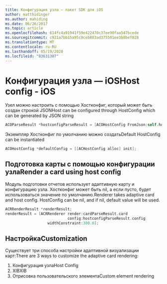 ```yaml
---
title: Конфигурация узла — пакет SDK для iOS
author: matthidinger
ms.author: mahiding
ms.date: 06/26/2017
ms.topic: article
ms.openlocfilehash: 614fc4a91941f59e422470c37ee90faa547bcede
ms.sourcegitcommit: c921a7bb15a95c0ceb803ad375501ee3b8bef028
ms.translationtype: MT
ms.contentlocale: ru-RU
ms.lasthandoff: 05/19/2020
ms.locfileid: "83631307"
---
```

# <a name="host-config---ios"></a><span data-ttu-id="995fd-102">Конфигурация узла — iOS</span><span class="sxs-lookup"><span data-stu-id="995fd-102">Host config - iOS</span></span>

<span data-ttu-id="995fd-103">Узел можно настроить с помощью Хостконфиг, который может быть создан строкой JSON</span><span class="sxs-lookup"><span data-stu-id="995fd-103">Host can be configured through HostConfig which can be generated by JSON string</span></span>

```objective-c
ACOParseResult *hostconfigParseResult = [ACOHostConfig FromJson:self.hostconfig];
```

<span data-ttu-id="995fd-104">Экземпляр Хостконфиг по умолчанию можно создать</span><span class="sxs-lookup"><span data-stu-id="995fd-104">Default HostConfig can be instantiated</span></span>

```objective-c
ACOHostConfig *defaultConfig = [[ACHostConfig alloc] init];
```

## <a name="render-a-card-using-host-config"></a><span data-ttu-id="995fd-105">Подготовка карты с помощью конфигурации узла</span><span class="sxs-lookup"><span data-stu-id="995fd-105">Render a card using host config</span></span>

<span data-ttu-id="995fd-106">Модуль подготовки отчетов использует адаптивную карту и конфигурацию узла. Хостконфиг может быть nil, а если пусто, будет использоваться значение по умолчанию.</span><span class="sxs-lookup"><span data-stu-id="995fd-106">Renderer takes adaptive card and host config. HostConfig can be nil, and if nil, default value will be used.</span></span>

```objective-c
ACRRenderResult *renderResult;
renderResult = [ACRRenderer render:cardParseResult.card
                            config:hostconfigParseResult.config
                   widthConstraint:300.0];
```

## <a name="customization"></a><span data-ttu-id="995fd-107">Настройка</span><span class="sxs-lookup"><span data-stu-id="995fd-107">Customization</span></span>

<span data-ttu-id="995fd-108">Существует три способа настройки адаптивной визуализации карт:</span><span class="sxs-lookup"><span data-stu-id="995fd-108">There are 3 ways to customize the adaptive card rendering:</span></span>

1. <span data-ttu-id="995fd-109">Конфигурация узла</span><span class="sxs-lookup"><span data-stu-id="995fd-109">Host Config</span></span>
2. <span data-ttu-id="995fd-110">XIB</span><span class="sxs-lookup"><span data-stu-id="995fd-110">XIB</span></span>
3. <span data-ttu-id="995fd-111">Отрисовка пользовательского элемента</span><span class="sxs-lookup"><span data-stu-id="995fd-111">Custom element rendering</span></span>
